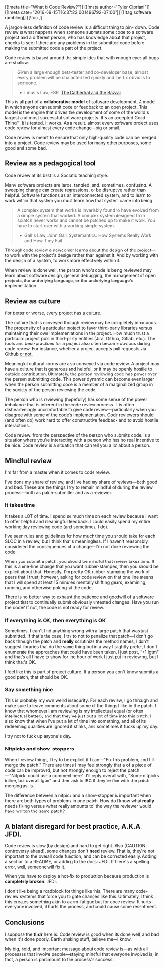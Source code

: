 [[!meta title="What is Code Review?"]]
[[!meta author="Tyler Cipriani"]]
[[!meta date="2016-09-15T16:37:22,001496792-07:00"]]
[[!tag software rambling]]
[[!toc ]]

A jargon-less definition of code review is a difficult thing to pin-
down. Code review is what happens when someone submits some code to a
software project and a different person, who has knowledge about that
project, checks to see if there are any problems in the submitted code
before making the submitted code a part of the project.

Code review is based around the simple idea that with enough eyes all
bugs are shallow.

> Given a large enough beta-tester and co-developer base, almost every
> problem will be characterized quickly and the fix obvious to someone.
>
> -   Linus's Law, ESR, [The Cathedral and the Bazaar](http://www.catb.org/~esr/writings/cathedral-bazaar/cathedral-bazaar/ar01s04.html)

This is all part of a **collaborative model** of software development. A
model in which anyone can submit code or feedback to an open project.
This model is the engine that drives the development of some of the
world's largest and most successful software projects. It's an accepted
Good Thing™. It is tested. It works. As a result, almost every software
project uses code review for almost every code change—big or small.

Code review is meant to ensure that only high-quality code can be merged
into a project. Code review may be used for many other purposes, some
good and some bad.

Review as a pedagogical tool
----------------------------

Code review at its best is a Socratic teaching style.

Many software projects are large, tangled, and, sometimes, confusing. A
sweeping change can create regressions, or be disruptive rather than
helpful. Software functions as an interconnected system, and to learn to
work within that system you must learn how that system came into being.

> A complex system that works is invariably found to have evolved from a
> simple system that worked. A complex system designed from scratch
> never works and cannot be patched up to make it work. You have to
> start over with a working simple system.
>
> -   Gall's Law, John Gall, Systemantics: How Systems Really Work and
>     How They Fail

Through code review a newcomer learns about the design of the project—to
work with the project's design rather than against it. And by working
with the design of a system, to work more effectively within it.

When review is done well, the person who's code is being reviewed may
learn about software design, general debugging, the management of open
projects, the underlying language, or the underlying language's
implementation.

Review as culture
-----------------

For better or worse, every project has a culture.

The culture that is conveyed through review may be completely innocuous.
The propensity of a particular project to favor third-party libraries
versus maintaining their own implementations in the project. How much
trust a particular project puts in third-party entities (Jira, Github,
Gitlab, etc.). The tools and best-practices for a project also often
become obvious during code review. For instance, whether a project
accepts pull requests via Github [or not](https://github.com/torvalds/linux/pull/17).

Meaningful cultural norms are also conveyed via code review. A project
may have a culture that is generous and helpful, or it may be openly
hostile to outside contribution. Ultimately, the person reviewing code
has power over the person submitting code. This power dynamic can become
even larger when the person submitting code is a member of a
marginalized group in the society of the person reviewing the code.

The person who is reviewing (hopefully) has some sense of the power
imbalance that is inherent in the code review process. It is often
dishearteningly uncomfortable to give code review—particularly when you
disagree with some of the code's implementation. Code reviewers should
(and often do) work hard to offer constructive feedback and to avoid
hostile interactions.

Code review, from the perspective of the person who submits code, is a
situation where you're interacting with a person who has no real
incentive to be nice. Code review is a situation that can tell you a lot
about a person.

Mindful review
--------------

I'm far from a master when it comes to code review.

I've done my share of review, and I've had my share of reviews—both good
and bad. These are the things I try to remain mindful of during the
review process—both as patch-submitter and as a reviewer.

### It takes time

It takes a LOT of time. I spend so much time on each review because I
want to offer helpful and meaningful feedback. I could easily spend my
entire working day reviewing code (and sometimes, I do).

I've seen rules and guidelines for how much time you should take for
each SLOC in a review, but I think that's meaningless. If I haven't
reasonably considered the consequences of a change—I'm not done
reviewing the code.

When you submit a patch, you should be mindful that review takes time.
If this is a one-line change that you want rubber-stamped, then you
should be explicit about that. Honestly, I'm pretty OK rubber-stamping
the work of peers that I trust; however, asking for code review on that
one line means that I will spend at least 15 minutes mentally shifting
gears, examining, running, and otherwise poking-at the code.

There is no better way to exhaust the patience and goodwill of a
software project that to continually submit obviously untested changes.
Have you run the code? If not, the code is not ready for review.

### If everything is OK, then everything is OK

Sometimes, I can't find anything wrong with a large patch that was just
submitted. If that's the case, I try to not to penalize that patch—I
don't go back through the patch and **really** scrutinize the method
names, I don't suggest libraries that do the same thing but in a way I
slightly prefer, I don't enumerate the approaches that could have been
taken. I just post, "+1 lgtm" and that's all I have to show for the hour
of work I just put in reviewing, but I think that's OK.

I feel like this is part of project culture. If a person you don't know
submits a good patch, that should be OK.

### Say something nice

This is probably my own weird insecurity. For each review, I go through
and make sure to leave comments about some of the things I like in the
patch. I know that whomever I am reviewing is my intellectual equal (or
often intellectual better), and that they've just put a lot of time into
this patch. I also know that when I've put a lot of time into something,
and all of its redeeming qualities are ignored it stinks, and sometimes
it fucks up my day.

I try not to fuck up anyone's day.

### Nitpicks and show-stoppers

When I review things, I try to be explicit if I can—"Fix this problem,
and I'll merge the patch." There are times I may feel strongly that a of
a piece of code can be improved, but not strongly enough to reject the
patch—"Nitpick: could use a comment here". I'll reply overall with,
"Some nitpicks inline, but overall lgtm" and then ask in IRC if they're
fine with the patch merging as-is.

The difference between a nitpick and a show-stopper is important when
there are both types of problems in one patch. How do I know what
**really** needs fixing versus (what really amounts to) the way the
reviewer would have written the same patch?

A blatant disregard for best practice, A.K.A. JFDI.
---------------------------------------------------

Code review is slow (by design) and hard to get right. Also (CAUTION:
controversy ahead), some changes don't **need** review. That is, they're
not important to the overall code function, and can be corrected easily.
Adding a section to a README, or adding to the docs: JFDI. If there's a
spelling error, well, someone will fix it.

When you have to deploy a hot-fix to production because production is
**completely broken**: JFDI.

I don't like being a roadblock for things like this. There are many
code-review systems that force you to gate changes like this.
Ultimately, I think this creates something akin to alarm-fatigue but for
code review. It hurts everyone involved, it hurts the process, and could
cause some resentment.

Conclusions
-----------

I suppose the **tl;dr** here is: Code review is good when its done well,
and bad when it's done poorly. Earth shaking stuff, believe me—I know.

My big, bold, and important message about code review is—as with all
processes that involve people—staying mindful that everyone involved is,
in fact, a person is paramount to the process's success.
